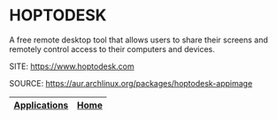 # HOPTODESK

 A free remote desktop tool that allows users to share their screens 
 and remotely control access to their computers and devices.

 SITE: https://www.hoptodesk.com

 SOURCE: https://aur.archlinux.org/packages/hoptodesk-appimage

 | [Applications](https://portable-linux-apps.github.io/apps.html) | [Home](https://portable-linux-apps.github.io)
 | --- | --- |
